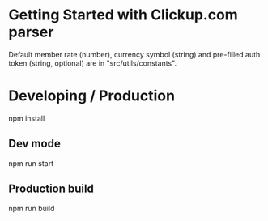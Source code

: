# Getting Started with Clickup.com parser

Default member rate (number), currency symbol (string) 
and pre-filled auth token (string, optional) are in "src/utils/constants".

# Developing / Production

npm install

## Dev mode
npm run start

## Production build
npm run build
